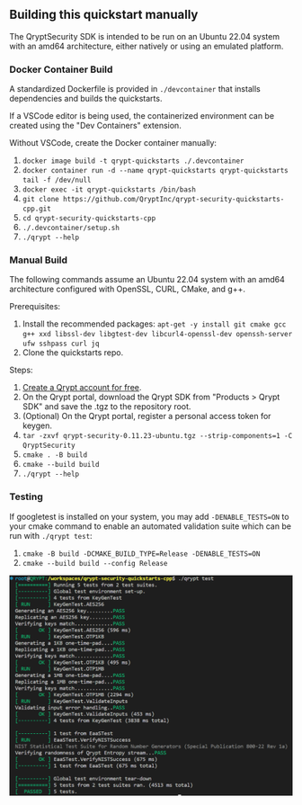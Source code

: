 ## Building this quickstart manually
The QryptSecurity SDK is intended to be run on an Ubuntu 22.04 system with an amd64 architecture, either natively or using an emulated platform. 

### Docker Container Build
A standardized Dockerfile is provided in `./devcontainer` that installs dependencies and builds the quickstarts.

If a VSCode editor is being used, the containerized environment can be created using the "Dev Containers" extension.

Without VSCode, create the Docker container manually:
1. `docker image build -t qrypt-quickstarts ./.devcontainer`
1. `docker container run -d --name qrypt-quickstarts qrypt-quickstarts tail -f /dev/null`
1. `docker exec -it qrypt-quickstarts /bin/bash`
1. `git clone https://github.com/QryptInc/qrypt-security-quickstarts-cpp.git`
1. `cd qrypt-security-quickstarts-cpp`
1. `./.devcontainer/setup.sh`
1. `./qrypt --help`

### Manual Build
The following commands assume an Ubuntu 22.04 system with an amd64 architecture configured with OpenSSL, CURL, CMake, and g++.

Prerequisites: 
1. Install the recommended packages: `apt-get -y install git cmake gcc g++ xxd libssl-dev libgtest-dev libcurl4-openssl-dev openssh-server ufw sshpass curl jq`
2. Clone the quickstarts repo.

Steps:
1. [Create a Qrypt account for free](https://portal.qrypt.com/register).
1. On the Qrypt portal, download the Qrypt SDK from "Products > Qrypt SDK" and save the .tgz to the repository root.
1. (Optional) On the Qrypt portal, register a personal access token for keygen.
1. `tar -zxvf qrypt-security-0.11.23-ubuntu.tgz --strip-components=1 -C QryptSecurity`
1. `cmake . -B build`
1. `cmake --build build`
1. `./qrypt --help`

### Testing
If googletest is installed on your system, you may add `-DENABLE_TESTS=ON` to your cmake command to enable an automated validation suite which can be run with `./qrypt test`:
1. `cmake -B build -DCMAKE_BUILD_TYPE=Release -DENABLE_TESTS=ON`
2. `cmake --build build --config Release`

![test example](res/rest_run.png)
